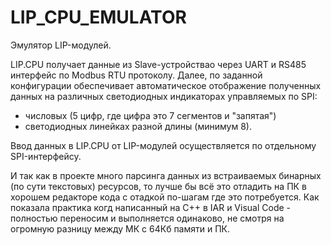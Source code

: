# LIP_CPU_EMULATOR
Эмулятор LIP-модулей. 

LIP.CPU получает данные из Slave-устройствао через UART и RS485 интерфейс по Modbus RTU протоколу.
Далее, по заданной конфигурации обеспечивает автоматическое отображение полученных данных на различных светодиодных индикаторах управляемых по SPI:
- числовых (5 цифр, где цифра это 7 сегментов и "запятая")
- светодиодных линейках разной длины (минимум 8).

Ввод данных в LIP.CPU от LIP-модулей осуществляется по отдельному SPI-интерфейсу.

И так как в проекте много парсинга данных из встраиваемых бинарных (по сути текстовых) ресурсов, то лучше бы всё это отладить на ПК в хорошем редакторе кода с отадкой по-шагам где это потребуется. Как показала практика когд написанный на С++ в IAR и Visual Code - полностью переносим и выполняется одинаково, не смотря на огромную разницу между МК с 64Кб памяти и ПК.
